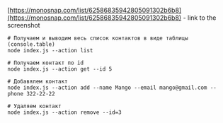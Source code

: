 [https://monosnap.com/list/62586835942805091302b6b8](https://monosnap.com/list/62586835942805091302b6b8) - link to the screenshot

```
# Получаем и выводим весь список контактов в виде таблицы (console.table)
node index.js --action list

# Получаем контакт по id
node index.js --action get --id 5

# Добавялем контакт
node index.js --action add --name Mango --email mango@gmail.com --phone 322-22-22

# Удаляем контакт
node index.js --action remove --id=3
```
